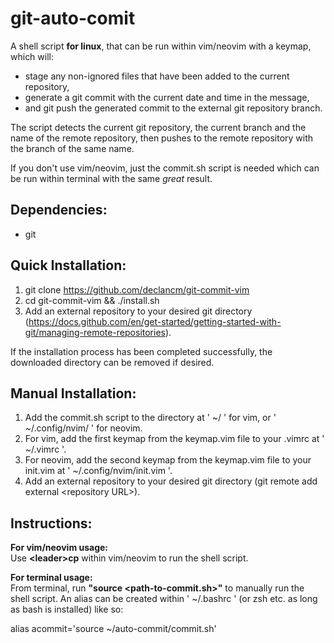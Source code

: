 # git-auto-comit
A shell script **for linux**, that can be run within vim/neovim with a keymap, which will:
- stage any non-ignored files that have been added to the current repository,
- generate a git commit with the current date and time in the message,
- and git push the generated commit to the external git repository branch.

The script detects the current git repository, the current branch and the name of the remote repository, then pushes to the remote repository with the branch of the same name.

If you don't use vim/neovim, just the commit.sh script is needed which can be run within terminal with the same *great* result.

## Dependencies:
- git

## Quick Installation:
1. git clone https://github.com/declancm/git-commit-vim
2. cd git-commit-vim && ./install.sh
3. Add an external repository to your desired git directory (https://docs.github.com/en/get-started/getting-started-with-git/managing-remote-repositories).

If the installation process has been completed successfully, the downloaded directory can be removed if desired.

## Manual Installation:
1. Add the commit.sh script to the directory at ' ~/ ' for vim, or ' ~/.config/nvim/ ' for neovim.
2. For vim, add the first keymap from the keymap.vim file to your .vimrc at ' ~/.vimrc '.
3. For neovim, add the second keymap from the keymap.vim file to your init.vim at ' ~/.config/nvim/init.vim '.
4. Add an external repository to your desired git directory (git remote add external \<repository URL\>).

## Instructions:
**For vim/neovim usage:**\
Use **\<leader\>cp** within vim/neovim to run the shell script.


**For terminal usage:**\
From terminal, run **"source <path-to-commit.sh>"** to manually run the shell script. An alias can be created within ' ~/.bashrc ' (or zsh etc. as long as bash is installed) like so:

alias acommit='source ~/auto-commit/commit.sh'
